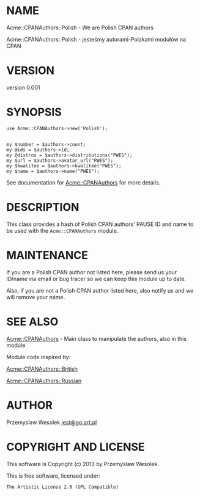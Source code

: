 # NAME

Acme::CPANAuthors::Polish - We are Polish CPAN authors

Acme::CPANAuthors::Polish - jesteśmy autorami-Polakami modułów na CPAN

# VERSION

version 0.001

# SYNOPSIS

	use Acme::CPANAuthors->new('Polish');
	

	my $number = $authors->count;
	my @ids = $authors->id;
	my @distros = $authors->distributions("PWES");
	my $url = $authors->avatar_url("PWES");
	my $kwalitee = $authors->kwalitee("PWES");
	my $name = $authors->name("PWES");

See documentation for [Acme::CPANAuthors](http://search.cpan.org/perldoc?Acme::CPANAuthors) for more details.

# DESCRIPTION

This class provides a hash of Polish CPAN authors' PAUSE ID and name to
be used with the `Acme::CPANAuthors` module.

# MAINTENANCE

If you are a Polish CPAN author not listed here, please send us your ID/name
via email or bug tracer so we can keep this module up to date.

Also, if you are not a Polish CPAN author listed here, also notify us and
we will remove your name.

# SEE ALSO

[Acme::CPANAuthors](http://search.cpan.org/perldoc?Acme::CPANAuthors) - Main class to manipulate the authors, also in this module

Module code inspired by:

[Acme::CPANAuthors::British](http://search.cpan.org/perldoc?Acme::CPANAuthors::British)

[Acme::CPANAuthors::Russian](http://search.cpan.org/perldoc?Acme::CPANAuthors::Russian)

# AUTHOR

Przemyslaw Wesolek <jest@go.art.pl>

# COPYRIGHT AND LICENSE

This software is Copyright (c) 2013 by Przemyslaw Wesolek.

This is free software, licensed under:

    The Artistic License 2.0 (GPL Compatible)
